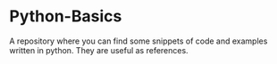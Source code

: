 # Python-Basics
A repository where you can find some snippets of code and examples written in python. They are useful as references.
